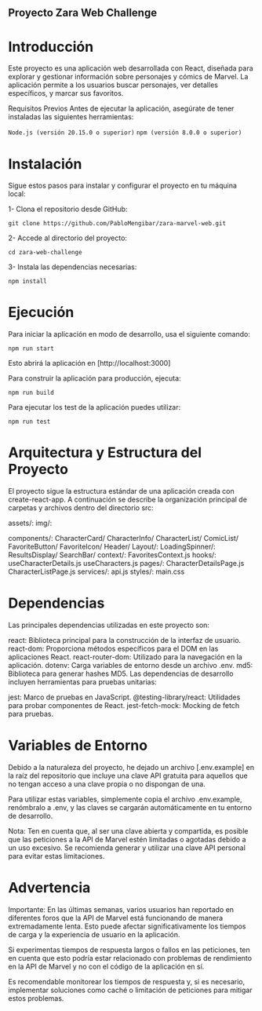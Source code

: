 ## Proyecto Zara Web Challenge

# Introducción

Este proyecto es una aplicación web desarrollada con React, diseñada para explorar y gestionar información sobre personajes y cómics de Marvel. La aplicación permite a los usuarios buscar personajes, ver detalles específicos, y marcar sus favoritos.

Requisitos Previos
Antes de ejecutar la aplicación, asegúrate de tener instaladas las siguientes herramientas:

`Node.js (versión 20.15.0 o superior)`
`npm (versión 8.0.0 o superior)`

# Instalación

Sigue estos pasos para instalar y configurar el proyecto en tu máquina local:

1- Clona el repositorio desde GitHub:

`git clone https://github.com/PabloMengibar/zara-marvel-web.git`

2- Accede al directorio del proyecto:

`cd zara-web-challenge`

3- Instala las dependencias necesarias:

`npm install`

# Ejecución

Para iniciar la aplicación en modo de desarrollo, usa el siguiente comando:

`npm run start`

Esto abrirá la aplicación en [http://localhost:3000]

Para construir la aplicación para producción, ejecuta:

`npm run build`

Para ejecutar los test de la aplicación puedes utilizar:

`npm run test`

# Arquitectura y Estructura del Proyecto

El proyecto sigue la estructura estándar de una aplicación creada con create-react-app. A continuación se describe la organización principal de carpetas y archivos dentro del directorio src:

assets/:
    img/:

components/: 
    CharacterCard/
    CharacterInfo/
    CharacterList/
    ComicList/
    FavoriteButton/
    FavoriteIcon/
    Header/
    Layout/: 
    LoadingSpinner/: 
    ResultsDisplay/
    SearchBar/
    context/: 
        FavoritesContext.js
hooks/: 
    useCharacterDetails.js
    useCharacters.js
pages/:
    CharacterDetailsPage.js
    CharacterListPage.js
services/: 
    api.js
styles/: 
    main.css

# Dependencias

Las principales dependencias utilizadas en este proyecto son:

react: Biblioteca principal para la construcción de la interfaz de usuario.
react-dom: Proporciona métodos específicos para el DOM en las aplicaciones React.
react-router-dom: Utilizado para la navegación en la aplicación.
dotenv: Carga variables de entorno desde un archivo .env.
md5: Biblioteca para generar hashes MD5.
Las dependencias de desarrollo incluyen herramientas para pruebas unitarias:

jest: Marco de pruebas en JavaScript.
@testing-library/react: Utilidades para probar componentes de React.
jest-fetch-mock: Mocking de fetch para pruebas.

# Variables de Entorno

Debido a la naturaleza del proyecto, he dejado un archivo [.env.example] en la raíz del repositorio que incluye una clave API gratuita para aquellos que no tengan acceso a una clave propia o no dispongan de una.

Para utilizar estas variables, simplemente copia el archivo .env.example, renómbralo a .env, y las claves se cargarán automáticamente en tu entorno de desarrollo.

Nota: Ten en cuenta que, al ser una clave abierta y compartida, es posible que las peticiones a la API de Marvel estén limitadas o agotadas debido a un uso excesivo. Se recomienda generar y utilizar una clave API personal para evitar estas limitaciones.

# Advertencia
Importante: En las últimas semanas, varios usuarios han reportado en diferentes foros que la API de Marvel está funcionando de manera extremadamente lenta. Esto puede afectar significativamente los tiempos de carga y la experiencia de usuario en la aplicación.

Si experimentas tiempos de respuesta largos o fallos en las peticiones, ten en cuenta que esto podría estar relacionado con problemas de rendimiento en la API de Marvel y no con el código de la aplicación en sí.

Es recomendable monitorear los tiempos de respuesta y, si es necesario, implementar soluciones como caché o limitación de peticiones para mitigar estos problemas.
